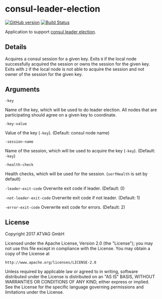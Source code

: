 # consul-leader-election
[![GitHub version](https://badge.fury.io/gh/wywy%2Fconsul-leader-election.svg)](https://badge.fury.io/gh/wywy%2Fconsul-leader-election)
[![Build Status](https://travis-ci.org/wywy/consul-leader-election.svg?branch=master)](https://travis-ci.org/wywy/consul-leader-election)


Application to support [consul leader election](https://www.consul.io/docs/guides/leader-election.html).

## Details

Acquires a consul session for a given key. Exits `0` if the local node successfully acquired the session or owns the session for the given key. 
Exits with `2` if the local node is not able to acquire the session and not owner of the session for the given key. 

## Arguments

`-key`

  Name of the key, which will be used to do leader election. All nodes that are participating should agree on a given key to coordinate.

`-key-value`

  Value of the key (`-key`). (Default: consul node name)

`-session-name`

  Name of the session, which will be used to acquire the key (`-key`). (Default: `-key`)

`-health-check`

  Health checks, which will be used for the session. (`serfHealth` is set by default)

`-leader-exit-code`
  Overwrite exit code if leader. (Default: 0)

`-not-leader-exit-code`
  Overwrite exit code if not leader. (Default: 1)

`-error-exit-code`
  Overwrite exit code for errors. (Default: 2)

## License

Copyright 2017 ATVAG GmbH

Licensed under the Apache License, Version 2.0 (the "License");
you may not use this file except in compliance with the License.
You may obtain a copy of the License at

    http://www.apache.org/licenses/LICENSE-2.0

Unless required by applicable law or agreed to in writing, software
distributed under the License is distributed on an "AS IS" BASIS,
WITHOUT WARRANTIES OR CONDITIONS OF ANY KIND, either express or implied.
See the License for the specific language governing permissions and
limitations under the License.
